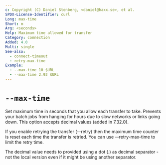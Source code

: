 ```yaml
---
c: Copyright (C) Daniel Stenberg, <daniel@haxx.se>, et al.
SPDX-License-Identifier: curl
Long: max-time
Short: m
Arg: <seconds>
Help: Maximum time allowed for transfer
Category: connection
Added: 4.0
Multi: single
See-also:
  - connect-timeout
  - retry-max-time
Example:
  - --max-time 10 $URL
  - --max-time 2.92 $URL
---
```


# `--max-time`

Set maximum time in seconds that you allow each transfer to take. Prevents
your batch jobs from hanging for hours due to slow networks or links going
down. This option accepts decimal values (added in 7.32.0).

If you enable retrying the transfer (--retry) then the maximum time counter is
reset each time the transfer is retried. You can use --retry-max-time to limit
the retry time.

The decimal value needs to provided using a dot (.) as decimal separator - not
the local version even if it might be using another separator.
